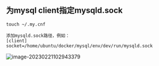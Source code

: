 ## 为mysql client指定mysqld.sock



```shell
touch ~/.my.cnf

添加mysqld.sock路径，例如：
[client]
socket=/home/ubuntu/docker/mysql/env/dev/run/mysqld.sock
```

![image-20230221102943379](Z:%5Cgithub%5Cpages_on_everyday%5Cimgs%5Cimage-20230221102943379.png)

